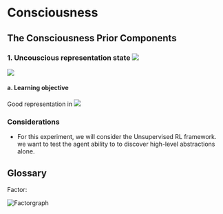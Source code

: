 

# Consciousness

## The Consciousness Prior Components

### 1. Uncouscious representation state *<img src="https://render.githubusercontent.com/render/math?math=h_{t}">*

<img src="https://render.githubusercontent.com/render/math?math=h_{t} = F(x_{t}, h_{t-1})">

#### a. Learning objective
Good representation in <img src="https://render.githubusercontent.com/render/math?math=h_{t}">

### Considerations

* For this experiment, we will consider the Unsupervised RL framework. we want to test the agent ability to to discover high-level abstractions alone. 

## Glossary

Factor: 

![Factorgraph](https://user-images.githubusercontent.com/1243127/134007219-49c06ab8-60c6-4c66-90a0-c25b5ad9cb4f.jpeg)
